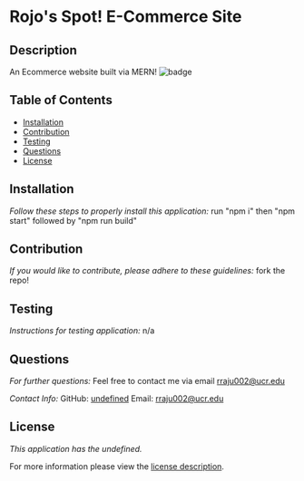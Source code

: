 # Rojo's Spot! E-Commerce Site

## Description

An Ecommerce website built via MERN!
![badge](https://img.shields.io/badge/license-undefined-brightorange)
## Table of Contents
  * [Installation](#installation)
  * [Contribution](#contribution)
  * [Testing](#testing)
  * [Questions](#questions)
  * [License](#license)
    
    
## Installation
    
  _Follow these steps to properly install this application:_
  run "npm i" then "npm start" followed by "npm run build"
      
## Contribution
  _If you would like to contribute, please adhere to these guidelines:_
  fork the repo!
      
## Testing
  _Instructions for testing application:_
  n/a
      
## Questions
      
  _For further questions:_
  Feel free to contact me via email rraju002@ucr.edu
  
  _Contact Info:_
  GitHub: [undefined](https://github.com/undefined)
  Email: [rraju002@ucr.edu](mailto:rraju002@ucr.edu)
    
## License
      
  _This application has the undefined._
      
  For more information please view the [license description]().
  
  